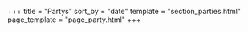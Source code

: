 +++
title = "Partys"
sort_by = "date"
template = "section_parties.html"
page_template = "page_party.html"
+++
